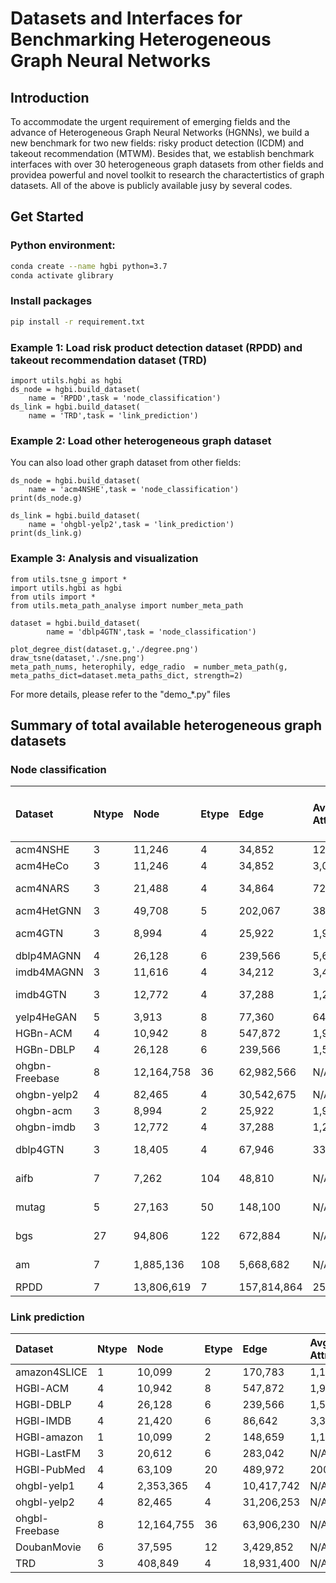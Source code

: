 # Datasets and Interfaces for Benchmarking Heterogeneous Graph Neural Networks

## Introduction
To accommodate the urgent requirement of emerging fields and the advance of Heterogeneous Graph Neural Networks (HGNNs), we build a new benchmark for two new fields: risky product detection (ICDM) and takeout recommendation (MTWM). Besides that, we establish benchmark interfaces with over 30 heterogeneous graph datasets from other fields and providea powerful and novel toolkit to research the charactertistics of graph datasets. All of the above is publicly available jusy by several codes.

## Get Started
### Python environment:
```bash
conda create --name hgbi python=3.7
conda activate glibrary
```
### Install packages
```bash
pip install -r requirement.txt 
```

### Example 1: Load risk product detection dataset (RPDD) and takeout recommendation dataset (TRD)
```
import utils.hgbi as hgbi
ds_node = hgbi.build_dataset(
    name = 'RPDD',task = 'node_classification')
ds_link = hgbi.build_dataset(
    name = 'TRD',task = 'link_prediction')
```

### Example 2: Load other heterogeneous graph dataset
You can also load other graph dataset from other fields:
```
ds_node = hgbi.build_dataset(
    name = 'acm4NSHE',task = 'node_classification')
print(ds_node.g)

ds_link = hgbi.build_dataset(
    name = 'ohgbl-yelp2',task = 'link_prediction')
print(ds_link.g)
```

### Example 3: Analysis and visualization
```
from utils.tsne_g import *
import utils.hgbi as hgbi
from utils import *
from utils.meta_path_analyse import number_meta_path

dataset = hgbi.build_dataset(
        name = 'dblp4GTN',task = 'node_classification')

plot_degree_dist(dataset.g,'./degree.png')
draw_tsne(dataset,'./sne.png')
meta_path_nums, heterophily, edge_radio  = number_meta_path(g, meta_paths_dict=dataset.meta_paths_dict, strength=2)

```
For more details, please refer to the "demo_*.py" files

## Summary of total available heterogeneous graph datasets
### Node classification
| Dataset        | Ntype | Node       | Etype | Edge        | Avg Attri | Label | Model     | Original (default: Macro/Micro-F1%)     | Reproduced (Macro/Micro_F1%) |
| :------------- | :---- | :--------- | :---- | :---------- | :-------- | :---- | :-------- | :---------------- | :-------------- |
| acm4NSHE       | 3     | 11,246     | 4     | 34,852      | 128       | 3     | NSHE      | 83\.27/84.12      | 84\.78/84.95    |
| acm4HeCo       | 3     | 11,246     | 4     | 34,852      | 3,043     | 3     | HeCo      | 89\.04/88.71      | 88\.66/88.35    |
| acm4NARS       | 3     | 21,488     | 4     | 34,864      | 720       | 3     | NARS      | 92\.9 (Accuracy)  | 91\.35/91.44    |
| acm4HetGNN     | 3     | 49,708     | 5     | 202,067     | 387       | 4     | HetGNN    | 97\.8/97.9        | 97\.01/97.05    |
| acm4GTN        | 3     | 8,994      | 4     | 25,922      | 1,902     | 3     | GTN       | 92\.68 (F1 score) | 92\.03/92       |
| dblp4MAGNN     | 4     | 26,128     | 6     | 239,566     | 5,601     | 4     | SimpleHGN | 93\.89/94.35      | 86\.79/86.75    |
| imdb4MAGNN     | 3     | 11,616     | 4     | 34,212      | 3,468     | 3     | MAGNN     | 60\.43/60.63      | 62\.85/62.78    |
| imdb4GTN       | 3     | 12,772     | 4     | 37,288      | 1,256     | 4     | GTN       | 60\.92 (F1 score) | 56\.97/58.61    |
| yelp4HeGAN     | 5     | 3,913      | 8     | 77,360      | 64        | 3     | HeGAN     | 85\.24/80.31      | 71\.51/79.16    |
| HGBn-ACM       | 4     | 10,942     | 8     | 547,872     | 1,902     | 3     | SimpleHGN | 93\.2/93.12       | 66\.64/88.4     |
| HGBn-DBLP      | 4     | 26,128     | 6     | 239,566     | 1,538     | 4     | SimpleHGN | 93\.77/94.35      | 86\.31/87.24    |
| ohgbn-Freebase | 8     | 12,164,758 | 36    | 62,982,566  | N/A       | 8     | RGCN      | N/A       | 53\.07/69.33    |
| ohgbn-yelp2    | 4     | 82,465     | 4     | 30,542,675  | N/A       | 16    | RGCN      | 5\.10/23.24       | 5\.04/40.44     |
| ohgbn-acm      | 3     | 8,994      | 2     | 25,922      | 1,902     | 3     | fastGTN   | N/A               | 92\.92/92.85    |
| ohgbn-imdb     | 3     | 12,772     | 4     | 37,288      | 1,256     | 3     | RGCN      | N/A               | 57\.57/63.66    |
| dblp4GTN       | 3     | 18,405     | 4     | 67,946      | 334       | 4     | fastGTN   | 94\.18 (F1 score)  | 90\.39/91.39    |
| aifb           | 7     | 7,262      | 104   | 48,810      | N/A       | 4     | RGCN      | 95\.83 (Accuracy) | 96\.92/97.22                   |
| mutag          | 5     | 27,163     | 50    | 148,100     | N/A       | 2     | RGCN      | 73\.23 (Accuracy) | 66\.40/70.59                   |
| bgs            | 27    | 94,806     | 122   | 672,884     | N/A       | 2     | RGCN      | 83\.10 (Accuracy) | 88\.26/89.66                   |
| am             | 7     | 1,885,136  | 108   | 5,668,682   | N/A       | 11    | RGCN      | 89\.29 (Accuracy) | 89\.41/89.90                   |
| RPDD           | 7     | 13,806,619 | 7     | 157,814,864 | 256       | 2     | RGCN      | N/A               | 90\.46/98.02                   |

### Link prediction
| Dataset        | Ntype | Node       | Etype | Edge       | Avg Attri | Label | Model   | Paper  | AUC\_ROC    |
| :------------- | :---- | :--------- | :---- | :--------- | :-------- | :---- | :------ | :----- | :---------- |
| amazon4SLICE   | 1     | 10,099     | 2     | 170,783    | 1,156     | 2     | RGCN    | N/A    | 74\.6(avg)  |
| HGBl-ACM       | 4     | 10,942     | 8     | 547,872    | 1,902     | 1     | HDE     | N/A    | 87\.41      |
| HGBl-DBLP      | 4     | 26,128     | 6     | 239,566    | 1,538     | 1     | HDE     | N/A    | 98\.36      |
| HGBl-IMDB      | 4     | 21,420     | 6     | 86,642     | 3,390     | 1     | HDE     | N/A    | 91\.51      |
| HGBl-amazon    | 1     | 10,099     | 2     | 148,659    | 1,156     | 2     | GATNE-T | N/A    | 80\.83(avg) |
| HGBl-LastFM    | 3     | 20,612     | 6     | 283,042    | N/A       | 1     | RGCN    | 81\.9 | 76\.46      |
| HGBl-PubMed    | 4     | 63,109     | 20    | 489,972    | 200       | 1     | RGCN    | 88\.32 | 89\.3       |
| ohgbl-yelp1    | 4     | 2,353,365  | 4     | 10,417,742 | N/A       | 1     | CompGCN | N/A    | 61\.21      |
| ohgbl-yelp2    | 4     | 82,465     | 4     | 31,206,253 | N/A       | 1     | RGCN    | N/A    | 65\.6       |
| ohgbl-Freebase | 8     | 12,164,755 | 36    | 63,906,230 | N/A       | 1     | RGCN    | 50\.18 | 58\.75      |
| DoubanMovie    | 6     | 37,595     | 12    | 3,429,852  | N/A       | 1     | RGCN    | N/A    | 91\.55      |
| TRD            | 3     | 408,849    | 4     | 18,931,400 | N/A       | 1     | RGCN    | N/A    | 92\.69      |

